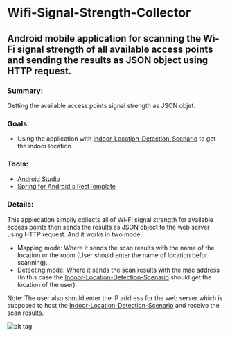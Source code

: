 # Wifi-Signal-Strength-Collector

## Android mobile application for scanning the Wi-Fi signal strength of all available access points and sending the results as JSON object using HTTP request.

### Summary:
Getting the available access points signal strength as JSON objet.

### Goals:
* Using the application with [Indoor-Location-Detection-Scenario](https://github.wdf.sap.corp/D069020/Indoor-Location-Detection-Scenario) to get the indoor location.

### Tools:
* [Android Studio](https://developer.android.com/studio/index.html)
* [Spring for Android's RestTemplate](https://spring.io/guides/gs/consuming-rest-android/)

### Details:
This applecation simplly collects all of Wi-Fi signal strength for available access points then sends the results as JSON object to the web server using HTTP request. And it works in two mode:
* Mapping mode: Where it sends the scan results with the name of the location or the room (User should enter the name of location befor scanning).
* Detecting mode: Where it sends the scan results with the mac address (In this case the [Indoor-Location-Detection-Scenario](https://github.wdf.sap.corp/D069020/Indoor-Location-Detection-Scenario) should get the location of the user).  

Note: The user also should enter the IP address for the web server which is supposed to host the [Indoor-Location-Detection-Scenario](https://github.wdf.sap.corp/D069020/Indoor-Location-Detection-Scenario) and receive the scan results.  


![alt tag](https://github.wdf.sap.corp/storage/user/24134/files/575b8902-28d8-11e7-8e1f-bd664f9f3378)
